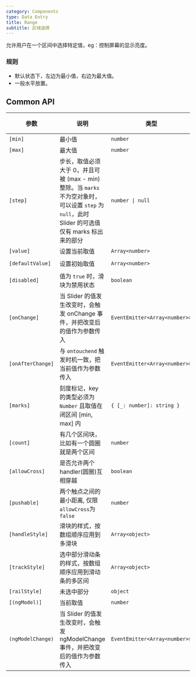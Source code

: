 ```yaml
---
category: Components
type: Data Entry
title: Range
subtitle: 区域选择
---
```



允许用户在一个区间中选择特定值，eg：控制屏幕的显示亮度。


### 规则
- 默认状态下，左边为最小值，右边为最大值。
- 一般水平放置。


## Common API

参数 | 说明 | 类型 | 默认值 |
----|-----|------|------
| `[min]` | 最小值 | `number` | `0` |
| `[max]` | 最大值 | `number` | `100` |
| `[step]` | 步长，取值必须大于 0，并且可被 (max - min) 整除。当 `marks` 不为空对象时，可以设置 `step` 为 `null`，此时 Slider 的可选值仅有 marks 标出来的部分 | `number \| null` | 1 |
| `[value]` | 设置当前取值 | `Array<number>` | - |
| `[defaultValue]` | 设置初始取值 | `Array<number>` | `[0, 0]` |
| `[disabled]` | 值为 `true` 时，滑块为禁用状态 | `boolean` | `false` |
| `[onChange]` | 当 Slider 的值发生改变时，会触发 onChange 事件，并把改变后的值作为参数传入 | `EventEmitter<Array<number>>` | - |
| `[onAfterChange]` | 与 `ontouchend` 触发时机一致，把当前值作为参数传入 | `EventEmitter<Array<number>>` | - |
| `[marks]` | 刻度标记，key 的类型必须为 `Number` 且取值在闭区间 [min, max] 内 | `{ [_: number]: string }` | `{ }` |
| `[count]` | 有几个区间块，比如有一个圆圈就是两个区间 | `number` | `1` |
| `[allowCross]` | 是否允许两个handler(圆圈)互相穿越 | `boolean` | `true` |
| `[pushable]` | 两个触点之间的最小距离, 仅限`allowCross`为`false` | `number` | - |
| `[handleStyle]` | 滑块的样式，按数组顺序应用到多滑块 | `Array<object>` | - |
| `[trackStyle]` | 选中部分滑动条的样式，按数组顺序应用到滑动条的多区间 | `Array<object>` | - |
| `[railStyle]` | 未选中部分 | `object` | - |
| `[(ngModel)]`| 当前取值 | `number` | - |
| `(ngModelChange)` | 当 Slider 的值发生改变时，会触发 ngModelChange 事件，并把改变后的值作为参数传入 | `EventEmitter<Array<number>>` | - |
